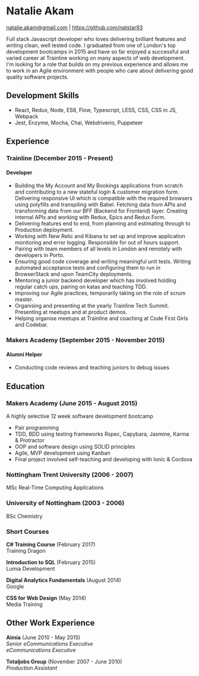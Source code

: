 # Natalie Akam

natalie.akam@gmail.com | https://github.com/natstar93

Full stack Javascript developer who loves delivering brilliant features and writing clean, well tested code. I graduated from one of London's top development bootcamps in 2015 and have so far enjoyed a successful and varied career at Trainline working on many aspects of web development. I'm looking for a role that builds on my previous experience and allows me to work in an Agile environment with people who care about delivering good quality software projects.

## Development Skills

- React, Redux, Node, ES6, Flow, Typescript, LESS, CSS, CSS in JS, Webpack
- Jest, Enzyme, Mocha, Chai, Webdriverio, Puppeteer

## Experience

### Trainline (December 2015 - Present)

#### Developer
- Building the My Account and My Bookings applications from scratch and contributing to a new stateful login & customer migration form. Delivering responsive UI which is compatible with the required browsers using polyfills and transpiling with Babel. Fetching data from APIs and transforming data from our BFF (Backend for Frontend) layer. Creating internal APIs and working with Redux, Epics and Redux Form. 
- Delivering features end to end, from planning and estimating through to Production deployment.
- Working with New Relic and Kibana to set up and improve application monitoring and error logging. Responsible for out of hours support.
- Pairing with team members of all levels in London and remotely with developers in Porto.
- Ensuring good code coverage and writing meaningful unit tests. Writing automated acceptance tests and configuring them to run in BrowserStack and upon TeamCity deployments.
- Mentoring a junior backend developer which has involved holding regular catch ups, pairing on katas and teaching TDD.
- Improving our Agile practices, temporarily taking on the role of scrum master.
- Organising and presenting at the yearly Trainline Tech Summit. Presenting at meetups and at product demos.
- Helping organise meetups at Trainline and coaching at Code First Girls and Codebar.

### Makers Academy (September 2015 - November 2015)

#### Alumni Helper
- Conducting code reviews and teaching juniors to debug issues

## Education

### Makers Academy (June 2015 - August 2015)

A highly selective 12 week software development bootcamp

- Pair programming
- TDD, BDD using testing frameworks Rspec, Capybara, Jasmine, Karma & Protractor
- OOP and software design using SOLID principles
- Agile, MVP development using Kanban
- Final project involved self-teaching and developing with Ionic & Cordova

### Nottingham Trent University (2006 - 2007)
MSc Real-Time Computing Applications

### University of Nottingham (2003 - 2006)
BSc Chemistry


### Short Courses

**C# Training Course** (February 2017)<br>
Training Dragon

**Introduction to SQL** (February 2015)<br>
Lumia Development

**Digital Analytics Fundamentals** (August 2014)<br>
Google

**CSS for Web Design** (May 2014)<br>
Media Training

## Other Work Experience

**Aimia** (June 2010 - May 2015)<br>
*Senior eCommunications Executive*<br>
*eCommunications Executive*

**Totaljobs Group** (November 2007 - June 2010)<br>
*Production Assistant*  
